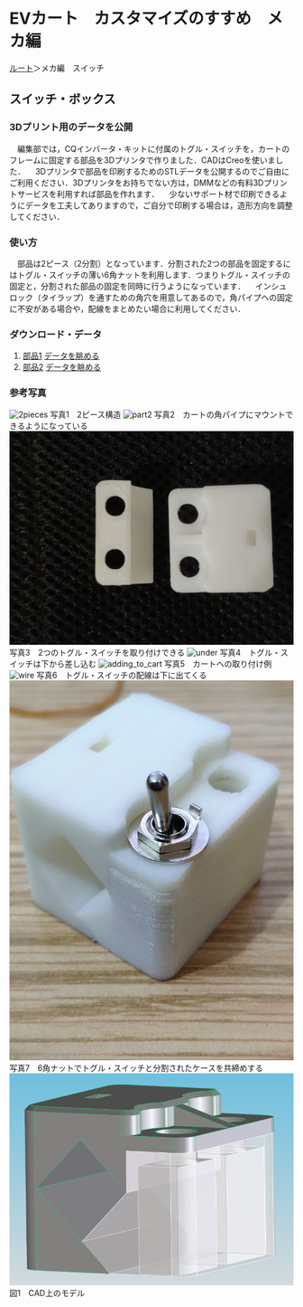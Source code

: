 # EVカート　カスタマイズのすすめ　メカ編
[ルート](../index.md)＞メカ編　スイッチ
## スイッチ・ボックス
### 3Dプリント用のデータを公開
　編集部では，CQインバータ・キットに付属のトグル・スイッチを，カートのフレームに固定する部品を3Dプリンタで作りました．CADはCreoを使いました．
　3Dプリンタで部品を印刷するためのSTLデータを公開するのでご自由にご利用ください．3Dプリンタをお持ちでない方は，DMMなどの有料3Dプリントサービスを利用すれば部品を作れます．
　少ないサポート材で印刷できるようにデータを工夫してありますので，ご自分で印刷する場合は，造形方向を調整してください．

### 使い方
　部品は2ピース（2分割）となっています．分割された2つの部品を固定するにはトグル・スイッチの薄い6角ナットを利用します．つまりトグル・スイッチの固定と，分割された部品の固定を同時に行うようになっています．
　インシュロック（タイラップ）を通すための角穴を用意してあるので，角パイプへの固定に不安がある場合や，配線をまとめたい場合に利用してください．

### ダウンロード・データ
1. [部品1](swb_p1.stl) [データを眺める](https://github.com/Lathe-Mariel/ev_cart/tree/main/switch1/swb_p1.stl)
1. [部品2](swb_p2.stl) [データを眺める](https://github.com/Lathe-Mariel/ev_cart/tree/main/switch1/swb_p2.stl)

### 参考写真

![2pieces](1.jpg)
写真1　2ピース構造
![part2](2.jpg)
写真2　カートの角パイプにマウントできるようになっている
![2toggle_sw](3.jpg)
写真3　2つのトグル・スイッチを取り付けできる
![under](4.jpg)
写真4　トグル・スイッチは下から差し込む
![adding_to_cart](5.jpg)
写真5　カートへの取り付け例
![wire](6.jpg)
写真6　トグル・スイッチの配線は下に出てくる
![nut](7.jfif)
写真7　6角ナットでトグル・スイッチと分割されたケースを共締めする
![cad_model](fig1.png)
図1　CAD上のモデル

